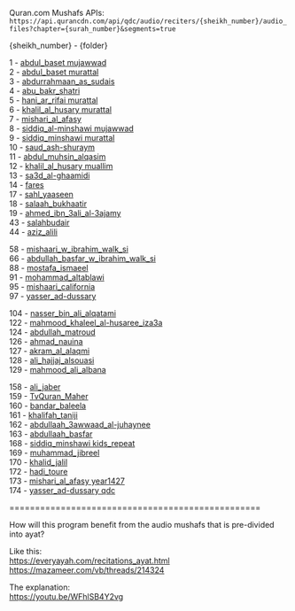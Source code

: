 Quran.com Mushafs APIs:<br>
`﻿https://api.qurancdn.com/api/qdc/audio/reciters/{sheikh_number}/audio_files?chapter={surah_number}&segments=true`

{sheikh_number} - {folder}

1 - [abdul_baset mujawwad](عبد%20الباسط%20عبد%20الصمد%20(مجود)) <br>
2 - [abdul_baset murattal](عبد%20الباسط%20عبد%20الصمد) <br>
3 - [abdurrahmaan_as_sudais](عبد%20الرحمن%20السديس) <br>
4 - [abu_bakr_shatri](أبو%20بكر%20الشاطري) <br>
5 - [hani_ar_rifai murattal](هاني%20الرفاعي) <br>
6 - [khalil_al_husary murattal](محمود%20خليل%20الحصري) <br>
7 - [mishari_al_afasy](مشاري%20العفاسي) <br>
8 - [siddiq_al-minshawi mujawwad](محمد%20صديق%20المنشاوي%20(مجود)) <br>
9 - [siddiq_minshawi murattal](محمد%20صديق%20المنشاوي) <br>
10 - [saud_ash-shuraym](سعود%20الشريم) <br>
11 - [abdul_muhsin_alqasim](عبد%20المحسن%20القاسم) <br>
12 - [khalil_al_husary muallim](محمود%20خليل%20الحصري%20(المعلم)) <br>
13 - [sa3d_al-ghaamidi](سعد%20الغامدي) <br>
14 - [fares](فارس%20عباد) <br>
17 - [sahl_yaaseen](سهل%20ياسين) <br>
18 - [salaah_bukhaatir](صلاح%20بو%20خاطر) <br>
19 - [ahmed_ibn_3ali_al-3ajamy](أحمد%20العجمي) <br>
43 - [salahbudair](صلاح%20البدير) <br>
44 - [aziz_alili](عزيز%20عليلي) <br>

58 - [mishaari_w_ibrahim_walk_si](مشاري%20العفاسي%20(English)) <br>
66 - [abdullah_basfar_w_ibrahim_walk_si](عبد%20الله%20بصفر%20(English)) <br>
88 - [mostafa_ismaeel](مصطفى%20إسماعيل) <br>
91 - [mohammad_altablawi](محمد%20محمود%20الطبلاوي) <br>
95 - [mishaari_california](مشاري%20العفاسي%20(كاليفورنيا)) <br>
97 - [yasser_ad-dussary](ياسر%20الدوسري%20-) <br>

104 - [nasser_bin_ali_alqatami](ناصر%20القطامي) <br>
122 - [mahmood_khaleel_al-husaree_iza3a](محمود%20خليل%20الحصري%20(الإذاعة)) <br>
124 - [abdullah_matroud](عبد%20الله%20مطرود) <br>
126 - [ahmad_nauina](أحمد%20نعينع) <br>
127 - [akram_al_alaqmi](أكرم%20العلاقمي) <br>
128 - [ali_hajjaj_alsouasi](علي%20حجاج%20السويسي) <br>
129 - [mahmood_ali_albana](محمود%20علي%20البنا) <br>

158 - [ali_jaber](علي%20جابر) <br>
159 - [TvQuran_Maher](ماهر%20المعيقلي) <br>
160 - [bandar_baleela](بندر%20بليلة) <br>
161 - [khalifah_taniji](خليفة%20الطنيجي) <br>
162 - [abdullaah_3awwaad_al-juhaynee](عبد%20الله%20الجهني) <br>
163 - [abdullaah_basfar](عبد%20الله%20بصفر) <br>
168 - [siddiq_minshawi kids_repeat](محمد%20صديق%20المنشاوي%20(المعلم)) <br>
169 - [muhammad_jibreel](محمد%20جبريل) <br>
170 - [khalid_jalil](خالد%20الجليل) <br>
172 - [hadi_toure](محمد%20الهادي%20توري) <br>
173 - [mishari_al_afasy year1427](مشاري%20العفاسي%20(1427%20هـ)) <br>
174 - [yasser_ad-dussary qdc](ياسر%20الدوسري) <br>

=================================================

How will this program benefit from the audio mushafs that is pre-divided into ayat?

Like this:<br>
https://everyayah.com/recitations_ayat.html<br>
https://mazameer.com/vb/threads/214324

The explanation:<br>
https://youtu.be/WFhlSB4Y2vg
